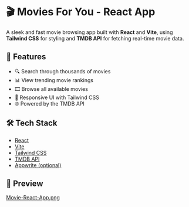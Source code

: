 # 🎬 Movies For You - React App

A sleek and fast movie browsing app built with **React** and **Vite**, using **Tailwind CSS** for styling and **TMDB API** for fetching real-time movie data.

## 🚀 Features

- 🔍 Search through thousands of movies
- 📊 View trending movie rankings
- 🎞️ Browse all available movies
- 💅 Responsive UI with Tailwind CSS
- 🌐 Powered by the TMDB API

## 🛠 Tech Stack

- [React](https://reactjs.org/)
- [Vite](https://vitejs.dev/)
- [Tailwind CSS](https://tailwindcss.com/)
- [TMDB API](https://www.themoviedb.org/)
- [Appwrite (optional)](https://appwrite.io/)

## 📸 Preview

[Movie-React-App.png](https://postimg.cc/rKMByByy)

